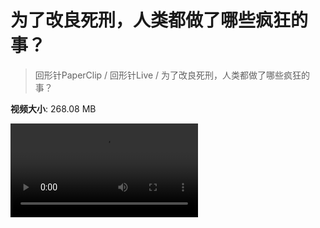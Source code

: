 # 为了改良死刑，人类都做了哪些疯狂的事？

> 回形针PaperClip / 回形针Live / 为了改良死刑，人类都做了哪些疯狂的事？

**视频大小**: 268.08 MB

<div class="video"><video src="https://file.hsyhx.top/video/PaperClip/Live/为了改良死刑，人类都做了哪些疯狂的事？.mp4" controls preload>🤔 您的浏览器不支持 video 标签</video></div>